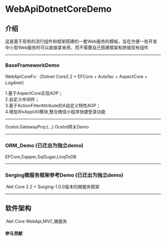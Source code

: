 # WebApiDotnetCoreDemo

## 介绍
这是基于现有的流行组件和框架搭建的一套Web服务的模板，旨在方便一些开发中小型Web服务时可以直接拿来用，而不需要自己搭建框架和拼接现有组件

------------------------------------------

### BaseFrameworkDemo
WebApiCoreFx:（Dotnet Core2.2 + EFCore + Autofac + AspectCore + Log4net）

1.基于AspectCore实现AOP；<br>
2.自定义中间件；<br>
3.基于ActionFilterAttribute的A自定义特性AOP；<br>
4.增加WxAppUtil模块,整合微信小程序快捷登录功能

------------------------------------------

Ocelot.GatewayProj:(...)
Ocelot网关Demo

------------------------------------------

### ORM_Demo (已迁出为独立demo)
EFCore,Dapper,SqlSugar,LinqToDB

------------------------------------------

### Serging微服务框架参考Demo (已迁出为独立demo)
.Net Core 2.2 + Surging-1.0.0版本的微服务框架

------------------------------------------

## 软件架构
.Net Core WebApi,MVC,微服务

#### 参与贡献
